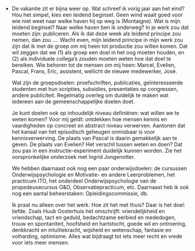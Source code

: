 - De vakantie zit er bijna weer op. Wat schreef ik vorig jaar aan het eind? Hou het simpel, kies een leidend beginsel. Geen wind waait goed voor wie niet weet naar welke haven hij op weg is (Montaigne). Wat is mijn leidend beginsel? Naar welke haven ben ik onderweg? In je werk zou dat moeten zijn: publiceren. Als ik dat deze week als leidend principe zou nemen, dan zou .... Wacht even, mijn leidend principe in mijn werk zou zijn dat ik met de groep om mij heen tot productie zou willen komen. Dat wil zeggen dat we (1) als groep een doel in het oog moeten houden, en (2) als individuele collega’s zouden moeten weten hoe dat doel te bereiken. Wie behoren tot de mensen om mij heen: Marcel, Evelien, Pascal, Frans, Eric, assistent, wellicht de nieuwe medewerker, José.
  
  Wat zijn de groepsdoelen: proefschriften, publicaties, geïnteresseerde studenten met hun scripties, subsidies, presentaties op congressen, andere publiciteit. Regelmatig overleg om duidelijk te maken wat iedereen aan de gemeenschappelijke doelen doet. 
  
  Je kunt doelen ook op inhoudelijk niveau definiëren: wat willen we te weten komen? Voor mij geldt: ontdekken hoe mensen kennis en vaardigheden op concreet en abstract niveau verwerven. Aantonen dat het kanaal van het episodisch geheugen onmisbaar is voor kennisverwerving. De plaats van Pascal is daarin gemakkelijk aan te geven. De plaats van Evelien? Het verschil tussen weten en doen? Dat zou pas in een instructie-experiment duidelijk kunnen worden. Zie het oorspronkelijke onderzoek met Ingrid Jongenotter. 
  
  We hebben daarnaast ook nog een paar onderwijsdoelen: de cursussen Onderwijspsychologie en Motivatie- en andere  Leerproblemen, het practicum ITO, het onderdeel Onderwijspsychologie van de propedeusecursus O&O, Observatiepracticum, etc. Daarnaast heb ik ook nog een aantal beheerstaken: Opleidingscommissie, db.
  
  Ik praat nu alleen over het werk. Hoe zit het met thuis? Daar is het doel: liefde. Zoals Huub Oosterhuis het omschrijft: vriendelijkheid en vriendschap, tact en geduld, bedachtzame eerbied en mededogen, trouw en spontaniteit, hoofsheid en hartstocht, goede wil en ontroering, denkkracht en intuïtiekracht, wijsheid en wetenschap, fantasie en volharding, optimisme. Alles wat bijdraagt tot iets meer recht en vrede voor iets meer mensen.
